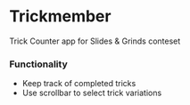 # Trickmember
Trick Counter app for Slides &amp; Grinds conteset

### Functionality
* Keep track of completed tricks
* Use scrollbar to select trick variations
